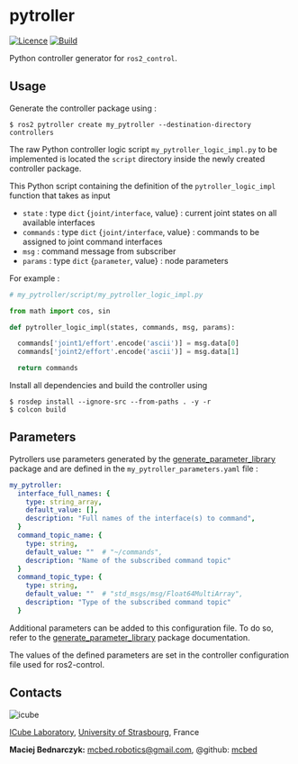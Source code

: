 # pytroller
[![Licence](https://img.shields.io/badge/License-Apache%202.0-blue.svg)](https://opensource.org/licenses/Apache-2.0)
[![Build](https://github.com/ICube-Robotics/pytroller/actions/workflows/ci.yml/badge.svg)](https://github.com/ICube-Robotics/pytroller/actions/workflows/ci.yml)

Python controller generator for `ros2_control`.

## Usage

Generate the controller package using :
```shell
$ ros2 pytroller create my_pytroller --destination-directory controllers
```

The raw Python controller logic script `my_pytroller_logic_impl.py` to be implemented is located the `script` directory inside the newly created controller package.

This Python script containing the definition of the `pytroller_logic_impl` function that takes as input
- `state` : type `dict` {`joint/interface`, value} : current joint states on all available interfaces
- `commands` : type `dict` {`joint/interface`, value} : commands to be assigned to joint command interfaces
- `msg` : command message from subscriber
- `params` :  type `dict` {`parameter`, value} : node parameters

For example :

```python
# my_pytroller/script/my_pytroller_logic_impl.py

from math import cos, sin

def pytroller_logic_impl(states, commands, msg, params):

  commands['joint1/effort'.encode('ascii')] = msg.data[0]
  commands['joint2/effort'.encode('ascii')] = msg.data[1]

  return commands
```

Install all dependencies and build the controller using
```shell
$ rosdep install --ignore-src --from-paths . -y -r
$ colcon build
```

## Parameters
Pytrollers use parameters generated by the [generate_parameter_library](https://github.com/PickNikRobotics/generate_parameter_library) package and are defined in the `my_pytroller_parameters.yaml` file :

```yaml
my_pytroller:
  interface_full_names: {
    type: string_array,
    default_value: [],
    description: "Full names of the interface(s) to command",
  }
  command_topic_name: {
    type: string,
    default_value: ""  # "~/commands",
    description: "Name of the subscribed command topic"
  }
  command_topic_type: {
    type: string,
    default_value: ""  # "std_msgs/msg/Float64MultiArray",
    description: "Type of the subscribed command topic"
  }
```
Additional parameters can be added to this configuration file. To do so, refer to the [generate_parameter_library](https://github.com/PickNikRobotics/generate_parameter_library) package documentation.

The values of the defined parameters are set in the controller configuration file used for ros2-control.

## Contacts ##
![icube](https://icube.unistra.fr/fileadmin/templates/DUN/icube/images/logo.png)

[ICube Laboratory](https://icube.unistra.fr), [University of Strasbourg](https://www.unistra.fr/), France

__Maciej Bednarczyk:__ [mcbed.robotics@gmail.com](mailto:mcbed.robotics@gmail.com), @github: [mcbed](https://github.com/mcbed)
